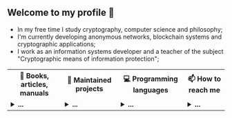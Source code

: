 ## Welcome to my profile 👋

* In my free time I study cryptography, computer science and philosophy;<br/>
* I'm currently developing anonymous networks, blockchain systems and cryptographic applications;<br/>
* I work as an information systems developer and a teacher of the subject "Cryptographic means of information protection";<br/>

<table>
<tr>
  <th>💬 <b>Books, articles, manuals</b></th>
  <th>🌱 <b>Maintained projects</b></th>
  <th>💻 <b>Programming languages</b></th>
  <th>📫 <b>How to reach me</b></th>
 </tr>
 <tr>

  <td>
   <details>
   <summary> <b>...</b></summary>
   
   ##### Articles
   
   * [Theory of the structure of hidden systems](https://github.com/number571/go-peer/blob/master/docs/theory_of_the_structure_of_hidden_systems.pdf);
   * [Monolithic cryptographic protocol](https://github.com/number571/go-peer/blob/master/docs/monolithic_cryptographic_protocol.pdf);
   * [Abstract anonymous networks](https://github.com/number571/go-peer/blob/master/docs/abstract_anonymous_networks.pdf);
   * [Decentralized key exchange protocol](https://github.com/number571/go-peer/blob/master/docs/decentralized_key_exchange_protocol.pdf);
   * [The Hidden Lake anonymous network](https://github.com/number571/hidden-lake/blob/master/docs/hidden_lake_anonymous_network.pdf);

   ##### Books
   
   * [General theory of anonymous communications](https://github.com/number571/go-peer/blob/master/docs/general_theory_of_anonymous_communications.pdf);
   * [Cryptography with Python](https://github.com/number571/Python/blob/master/Cryptography/Book/crypto_python.pdf);
   * [Cryptography and Golang](https://github.com/number571/Go/blob/master/Cryptography/crypto_go.pdf);
   * [The Haskell programming language](https://github.com/number571/Haskell/blob/master/Book/lazy_haskell.pdf);

   ##### Manuals
   
   * [Blockchain node programming](https://github.com/number571/blockchain/blob/master/_example/blockchain.pdf);
   * [CLI and GUI for blockchain node](https://github.com/number571/blockchain/blob/master/_example/interface.pdf);
   
   </details>
  </td>
   
  <td>
   <details>
   <summary> <b>...</b></summary></br>

   <samp><strong>Libraries</strong></samp><br>

   * [`go-peer`](https://github.com/number571/go-peer)
     <a target="_blank" href="https://github.com/number571/go-peer">
         <img src="https://github-readme-stats.vercel.app/api/pin/?username=number571&repo=go-peer&hide_border=true&bg_color=00000000&title_color=949494&text_color=949494&icon_color=949494">
     </a>
   * [`go-rfc1751`](https://github.com/number571/go-rfc1751)
     <a target="_blank" href="https://github.com/number571/go-rfc1751">
         <img src="https://github-readme-stats.vercel.app/api/pin/?username=number571&repo=go-rfc1751&hide_border=true&bg_color=00000000&title_color=949494&text_color=949494&icon_color=949494">
     </a>
   * [`extclib`](https://github.com/number571/extclib)
     <a target="_blank" href="https://github.com/number571/extclib">
         <img src="https://github-readme-stats.vercel.app/api/pin/?username=number571&repo=extclib&hide_border=true&bg_color=00000000&title_color=949494&text_color=949494&icon_color=949494">
     </a>
   * [`printf`](https://github.com/number571/printf)
     <a target="_blank" href="https://github.com/number571/printf">
         <img src="https://github-readme-stats.vercel.app/api/pin/?username=number571&repo=printf&hide_border=true&bg_color=00000000&title_color=949494&text_color=949494&icon_color=949494">
     </a>

   <samp><strong>Applications</strong></samp><br>

   * [`hidden-lake`](https://github.com/number571/hidden-lake)
     <a target="_blank" href="https://github.com/number571/hidden-lake">
         <img src="https://github-readme-stats.vercel.app/api/pin/?username=number571&repo=hidden-lake&hide_border=true&bg_color=00000000&title_color=949494&text_color=949494&icon_color=949494">
     </a>
   * [`micro-anon`](https://github.com/number571/micro-anon)
     <a target="_blank" href="https://github.com/number571/micro-anon">
         <img src="https://github-readme-stats.vercel.app/api/pin/?username=number571&repo=micro-anon&hide_border=true&bg_color=00000000&title_color=949494&text_color=949494&icon_color=949494">
     </a>
   * [`secpy-chat`](https://github.com/number571/secpy-chat)
     <a target="_blank" href="https://github.com/number571/secpy-chat">
         <img src="https://github-readme-stats.vercel.app/api/pin/?username=number571&repo=secpy-chat&hide_border=true&bg_color=00000000&title_color=949494&text_color=949494&icon_color=949494">
     </a>
   * [`cvm`](https://github.com/number571/cvm)
     <a target="_blank" href="https://github.com/number571/cvm">
         <img src="https://github-readme-stats.vercel.app/api/pin/?username=number571&repo=cvm&hide_border=true&bg_color=00000000&title_color=949494&text_color=949494&icon_color=949494">
     </a>
   * [`allang`](https://github.com/number571/allang)
     <a target="_blank" href="https://github.com/number571/allang">
         <img src="https://github-readme-stats.vercel.app/api/pin/?username=number571&repo=allang&hide_border=true&bg_color=00000000&title_color=949494&text_color=949494&icon_color=949494">
     </a>

   <samp><strong>Other</strong></samp><br>

   * [`awesome-anonymity`](https://github.com/number571/awesome-anonymity)
     <a target="_blank" href="https://github.com/number571/awesome-anonymity">
         <img src="https://github-readme-stats.vercel.app/api/pin/?username=number571&repo=awesome-anonymity&hide_border=true&bg_color=00000000&title_color=949494&text_color=949494&icon_color=949494">
     </a>
   * [`hidden-echo-service`](https://github.com/number571/hidden-echo-service)
     <a target="_blank" href="https://github.com/number571/hidden-echo-service">
         <img src="https://github-readme-stats.vercel.app/api/pin/?username=number571&repo=hidden-echo-service&hide_border=true&bg_color=00000000&title_color=949494&text_color=949494&icon_color=949494">
     </a>
   * [`go-http3-proxy`](https://github.com/number571/go-http3-proxy)
     <a target="_blank" href="https://github.com/number571/go-http3-proxy">
         <img src="https://github-readme-stats.vercel.app/api/pin/?username=number571&repo=go-http3-proxy&hide_border=true&bg_color=00000000&title_color=949494&text_color=949494&icon_color=949494">
     </a>
     
   </details>
  </td>

  <td>
   <details>
   <summary> <b>...</b></summary></br>

   <samp><strong>Main Languages</strong></samp><br>
   <p align="center">
     <samp>
       <a href="https://github.com/topics/go" target="_blank">Go</a> &#9670;
       <a href="https://github.com/topics/c">C</a> &#9670;
       <a href="https://github.com/topics/asm" target="_blank">Asm</a>
     </samp>
   </p>
 
   <br>
 
   <p>
     <samp>
       <strong>Statistics</strong><br>
       <img src="https://github-readme-stats.vercel.app/api/top-langs/?username=number571&exclude_repo=instalarch-legacy,Miqueas.github.io&hide=html,css,c%23,meson,dockerfile,shell,nsis,pug&layout=compact&hide_border=true&bg_color=00000000&title_color=949494&text_color=949494">
     </samp>
   </p>
 
   </details>
  </td>
  
  <td>
   <details>
   <summary> <b>...</b></summary></br>
  
   <samp><strong>Contacts</strong></samp><br>
     
   * <a href="https://t.me/number571" target="_blank">Telegram</a>
   * <a href="https://vk.com/number571" target="_blank">Vkontakte</a>
   * <a href="https://habr.com/ru/users/Number571" target="_blank">Habr</a>
   * <a href="https://www.youtube.com/@CryptFunIT" target="_blank">Youtube</a>
  
   </details>
  </td>
  
 </tr> 
</table>
